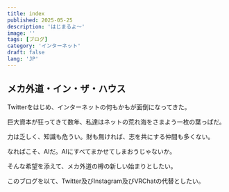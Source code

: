 ```yaml
---
title: index
published: 2025-05-25
description: 'はじまるよ～'
image: ''
tags: [ブログ]
category: 'インターネット'
draft: false 
lang: 'JP'
---
```


## メカ外道・イン・ザ・ハウス

Twitterをはじめ、インターネットの何もかもが面倒になってきた。

巨大資本が狂ってきて数年、私達はネットの荒れ海をさまよう一枚の葉っぱだ。

力は乏しく、知識も危うい。財も無ければ、志を共にする仲間も多くない。

なればこそ、AIだ。AIにすべてまかせてしまおうじゃないか。

そんな希望を添えて、メカ外道の樽の新しい始まりとしたい。

このブログを以て、Twitter及びInstagram及びVRChatの代替としたい。
